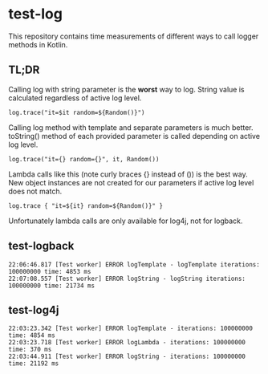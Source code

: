 # test-log

This repository contains time measurements of different ways to call logger methods in Kotlin.

## TL;DR
Calling log with string parameter is the **worst** way to log.
String value is calculated regardless of active log level.
```
log.trace("it=$it random=${Random()}")
```

Calling log method with template and separate parameters is much better.
toString() method of each provided parameter is called depending on active log level.
```
log.trace("it={} random={}", it, Random())
```

Lambda calls like this (note curly braces {} instead of ()) is the best way.
New object instances are not created for our parameters if active log level does not match. 
```
log.trace { "it=${it} random=${Random()}" }
```
Unfortunately lambda calls are only available for log4j, not for logback.

## test-logback
```
22:06:46.817 [Test worker] ERROR logTemplate - logTemplate iterations: 100000000 time: 4853 ms
22:07:08.557 [Test worker] ERROR logString - logString iterations: 100000000 time: 21734 ms
```

## test-log4j
```
22:03:23.342 [Test worker] ERROR logTemplate - iterations: 100000000 time: 4854 ms
22:03:23.718 [Test worker] ERROR logLambda - iterations: 100000000 time: 370 ms
22:03:44.911 [Test worker] ERROR logString - iterations: 100000000 time: 21192 ms
```
